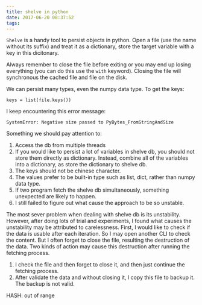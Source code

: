 ```yaml
---
title: shelve in python
date: 2017-06-20 08:37:52
tags:
---
```

`Shelve` is a handy tool to persist objects in python. Open a file (use the name without its suffix) and treat it as a dictionary, store the target variable with a key in this dicitonary.  

Always remember to close the file before exiting or you may end up losing everything (you can do this use the `with` keyword). Closing the file will synchronous the cached file and file on the disk. 

We can persist many types, even the numpy data type. To get the keys:
```
keys = list(file.keys())
```

I keep encountering this error message:
```
SystemError: Negative size passed to PyBytes_FromStringAndSize
```

Something we should pay attention to:
1. Access the db from multiple threads
2. If you would like to persist a lot of variables in shelve db, you should not store them directly as dictionary. Instead, combine all of the variables into a dictionary, as store the dictionary to shelve db. 
3. The keys should not be chinese character.
4. The values prefer to be built-in type such as list, dict, rather than numpy data type.
5. If two program fetch the shelve db simultaneously, something unexpected are likely to happen.
6. I still failed to figure out what cause the approach to be so unstable.


The most sever problem when dealing with shelve db is its unstability. However, after doing lots of trial and experiments, I found what causes the unstability may be attributed to carelessness. First, I would like to check if the data is usable after each iteration. So I may open another CLI to check the content. But I often forget to close the file, resulting the destruction of the data. Two kinds of action may cause this destruction after running the fetching process.
1. I check the file and then forget to close it, and then just continue the fetching process. 
2. After validate the data and without closing it, I copy this file to backup it. The backup is not valid.


HASH: out of range

